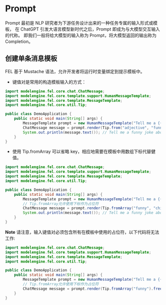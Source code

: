# Prompt

Prompt 最初是 NLP 研究者为下游任务设计出来的一种任务专属的输入形式或模板，
在 ChatGPT 引发大语言模型新时代之后，Prompt 即成为与大模型交互输入的代称。
即我们一般将给大模型的输入称为 Prompt，将大模型返回的输出称为 Completion。

## 创建单条消息模板

FEL 基于 Mustache 语法，允许开发者将运行时变量绑定到提示模板中。

+ 键值对是常用的构造模板输入的方式：

```java
import modelengine.fel.core.chat.ChatMessage;
import modelengine.fel.core.template.support.HumanMessageTemplate;
import modelengine.fel.core.template.MessageTemplate;
import modelengine.fel.core.util.Tip;

public class DemoApplication {
    public static void main(String[] args) {
        MessageTemplate prompt = new HumanMessageTemplate("Tell me a {{adjective}} joke about {{content}}.");
        ChatMessage message = prompt.render(Tip.from("adjective", "funny").add("content", "chickens"));
        System.out.println(message.text()); // Tell me a funny joke about chickens.
    }
}
```

+ 使用 Tip.fromArray 可以省略 key，相应地需要在模板中用数组下标代替健值。

```java
import modelengine.fel.core.chat.ChatMessage;
import modelengine.fel.core.template.support.HumanMessageTemplate;
import modelengine.fel.core.template.MessageTemplate;
import modelengine.fel.core.util.Tip;

public class DemoApplication {
    public static void main(String[] args) {
        MessageTemplate prompt = new HumanMessageTemplate("Tell me a {{0}} joke about {{1}}.");
        // Tip.fromArray允许使用下标作为占位符
        ChatMessage message = prompt.render(Tip.fromArray("funny", "chickens").freeze());
        System.out.println(message.text()); // Tell me a funny joke about chickens.
    }
}
```

**Note**
请注意，输入键值对必须包含所有在模板中使用的占位符，以下代码将无法工作:

```java
import modelengine.fel.core.chat.ChatMessage;
import modelengine.fel.core.template.support.HumanMessageTemplate;
import modelengine.fel.core.template.MessageTemplate;
import modelengine.fel.core.util.Tip;

public class DemoApplication {
    public static void main(String[] args) {
        MessageTemplate prompt = new HumanMessageTemplate("Tell me a {{0}} joke about {{1}}.");
        // Tip.fromArray允许使用下标作为占位符
        ChatMessage message = prompt.render(Tip.fromArray("funny").freeze()); // throw IllegalArgumentException
    }
}
```